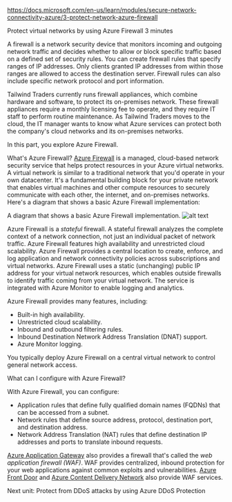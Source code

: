 https://docs.microsoft.com/en-us/learn/modules/secure-network-connectivity-azure/3-protect-network-azure-firewall


Protect virtual networks by using Azure Firewall
3 minutes

A firewall is a network security device that monitors incoming and outgoing network traffic and decides whether to allow or block specific traffic based on a defined set of security rules. You can create firewall rules that specify ranges of IP addresses. Only clients granted IP addresses from within those ranges are allowed to access the destination server. Firewall rules can also include specific network protocol and port information.

Tailwind Traders currently runs firewall appliances, which combine hardware and software, to protect its on-premises network. These firewall appliances require a monthly licensing fee to operate, and they require IT staff to perform routine maintenance. As Tailwind Traders moves to the cloud, the IT manager wants to know what Azure services can protect both the company's cloud networks and its on-premises networks.

In this part, you explore Azure Firewall.


What's Azure Firewall?
[Azure Firewall](https://azure.microsoft.com/services/azure-firewall) is a managed, cloud-based network security service that helps protect resources in your Azure virtual networks. A virtual network is similar to a traditional network that you'd operate in your own datacenter. It's a fundamental building block for your private network that enables virtual machines and other compute resources to securely communicate with each other, the internet, and on-premises networks.
Here's a diagram that shows a basic Azure Firewall implementation:
 
 A diagram that shows a basic Azure Firewall implementation.
![alt text](https://docs.microsoft.com/en-us/learn/azure-fundamentals/secure-network-connectivity-azure/media/3-firewall-overview.png)

Azure Firewall is a <em>stateful</em> firewall. A stateful firewall analyzes the complete context of a network connection, not just an individual packet of network traffic. Azure Firewall features high availability and unrestricted cloud scalability.
Azure Firewall provides a central location to create, enforce, and log application and network connectivity policies across subscriptions and virtual networks. Azure Firewall uses a static (unchanging) public IP address for your virtual network resources, which enables outside firewalls to identify traffic coming from your virtual network. The service is integrated with Azure Monitor to enable logging and analytics.

Azure Firewall provides many features, including:

* Built-in high availability.
* Unrestricted cloud scalability.
* Inbound and outbound filtering rules.
* Inbound Destination Network Address Translation (DNAT) support.
* Azure Monitor logging.

You typically deploy Azure Firewall on a central virtual network to control general network access.


What can I configure with Azure Firewall?

With Azure Firewall, you can configure:
* Application rules that define fully qualified domain names (FQDNs) that can be accessed from a subnet.
* Network rules that define source address, protocol, destination port, and destination address.
* Network Address Translation (NAT) rules that define destination IP addresses and ports to translate inbound requests.

[Azure Application Gateway](https://azure.microsoft.com/services/application-gateway) also provides a firewall that's called the <em>web application firewall (WAF)</em>. WAF provides centralized, inbound protection for your web applications against common exploits and vulnerabilities. [Azure Front Door](https://azure.microsoft.com/services/frontdoor/) and [Azure Content Delivery Network](https://azure.microsoft.com/services/cdn/) also provide WAF services.


Next unit: Protect from DDoS attacks by using Azure DDoS Protection
